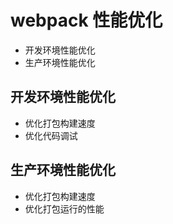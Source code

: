 # webpack 性能优化

- 开发环境性能优化
- 生产环境性能优化

## 开发环境性能优化

- 优化打包构建速度
- 优化代码调试

## 生产环境性能优化

- 优化打包构建速度
- 优化打包运行的性能
